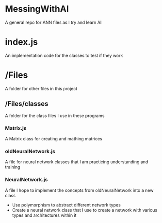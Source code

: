 # MessingWithAI
A general repo for ANN files as I try and learn AI

# index.js
An implementation code for the classes to test if they work

# /Files
A folder for other files in this project

## /Files/classes
A folder for the class files I use in these programs

### Matrix.js
A Matrix class for creating and mathing matrices

### oldNeuralNetwork.js
A file for neural network classes that I am practicing understanding and training

### NeuralNetwork.js
A file I hope to implement the concepts from oldNeuralNetwork into a new class
- Use polymorphism to abstract different network types
- Create a neural network class that I use to create a network with various types and architectures within it

